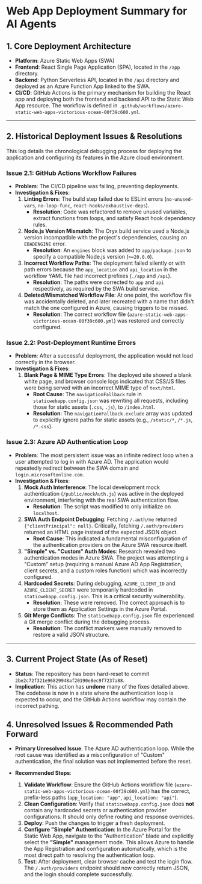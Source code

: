# Web App Deployment Summary for AI Agents

## 1. Core Deployment Architecture

- **Platform**: Azure Static Web Apps (SWA)
- **Frontend**: React Single Page Application (SPA), located in the `/app` directory.
- **Backend**: Python Serverless API, located in the `/api` directory and deployed as an Azure Function App linked to the SWA.
- **CI/CD**: GitHub Actions is the primary mechanism for building the React app and deploying both the frontend and backend API to the Static Web App resource. The workflow is defined in `.github/workflows/azure-static-web-apps-victorious-ocean-00f39c600.yml`.

---

## 2. Historical Deployment Issues & Resolutions

This log details the chronological debugging process for deploying the application and configuring its features in the Azure cloud environment.

### Issue 2.1: GitHub Actions Workflow Failures
- **Problem**: The CI/CD pipeline was failing, preventing deployments.
- **Investigation & Fixes**:
    1.  **Linting Errors**: The build step failed due to ESLint errors (`no-unused-vars`, `no-loop-func`, `react-hooks/exhaustive-deps`).
        - **Resolution**: Code was refactored to remove unused variables, extract functions from loops, and satisfy React hook dependency rules.
    2.  **Node.js Version Mismatch**: The Oryx build service used a Node.js version incompatible with the project's dependencies, causing an `EBADENGINE` error.
        - **Resolution**: An `engines` block was added to `app/package.json` to specify a compatible Node.js version (`>=20.0.0`).
    3.  **Incorrect Workflow Paths**: The deployment failed silently or with path errors because the `app_location` and `api_location` in the workflow YAML file had incorrect prefixes (`./app` and `/api`).
        - **Resolution**: The paths were corrected to `app` and `api` respectively, as required by the SWA build service.
    4.  **Deleted/Mismatched Workflow File**: At one point, the workflow file was accidentally deleted, and later recreated with a name that didn't match the one configured in Azure, causing triggers to be missed.
        - **Resolution**: The correct workflow file (`azure-static-web-apps-victorious-ocean-00f39c600.yml`) was restored and correctly configured.

### Issue 2.2: Post-Deployment Runtime Errors
- **Problem**: After a successful deployment, the application would not load correctly in the browser.
- **Investigation & Fixes**:
    1.  **Blank Page & MIME Type Errors**: The deployed site showed a blank white page, and browser console logs indicated that CSS/JS files were being served with an incorrect MIME type of `text/html`.
        - **Root Cause**: The `navigationFallback` rule in `staticwebapp.config.json` was rewriting all requests, including those for static assets (`.css`, `.js`), to `/index.html`.
        - **Resolution**: The `navigationFallback.exclude` array was updated to explicitly ignore paths for static assets (e.g., `/static/*`, `/*.js`, `/*.css`).

### Issue 2.3: Azure AD Authentication Loop
- **Problem**: The most persistent issue was an infinite redirect loop when a user attempted to log in with Azure AD. The application would repeatedly redirect between the SWA domain and `login.microsoftonline.com`.
- **Investigation & Fixes**:
    1.  **Mock Auth Interference**: The local development mock authentication (`/public/mockAuth.js`) was active in the deployed environment, interfering with the real SWA authentication flow.
        - **Resolution**: The script was modified to only initialize on `localhost`.
    2.  **SWA Auth Endpoint Debugging**: Fetching `/.auth/me` returned `{"clientPrincipal": null}`. Critically, fetching `/.auth/providers` returned an HTML page instead of the expected JSON object.
        - **Root Cause**: This indicated a fundamental misconfiguration of the authentication providers on the Azure SWA resource itself.
    3.  **"Simple" vs. "Custom" Auth Modes**: Research revealed two authentication modes in Azure SWA. The project was attempting a "Custom" setup (requiring a manual Azure AD App Registration, client secrets, and a custom roles function) which was incorrectly configured.
    4.  **Hardcoded Secrets**: During debugging, `AZURE_CLIENT_ID` and `AZURE_CLIENT_SECRET` were temporarily hardcoded in `staticwebapp.config.json`. This is a critical security vulnerability.
        - **Resolution**: These were removed. The correct approach is to store them as Application Settings in the Azure Portal.
    5.  **Git Merge Conflicts**: The `staticwebapp.config.json` file experienced a Git merge conflict during the debugging process.
        - **Resolution**: The conflict markers were manually removed to restore a valid JSON structure.

---

## 3. Current Project State (As of Reset)

- **Status**: The repository has been hard-reset to commit `2be2c72f321e96829948af20190e8ec9f7237a88`.
- **Implication**: This action has **undone** many of the fixes detailed above. The codebase is now in a state where the authentication loop is expected to occur, and the GitHub Actions workflow may contain the incorrect pathing.

## 4. Unresolved Issues & Recommended Path Forward

- **Primary Unresolved Issue**: The Azure AD authentication loop. While the root cause was identified as a misconfiguration of "Custom" authentication, the final solution was not implemented before the reset.

- **Recommended Steps**:
    1.  **Validate Workflow**: Ensure the GitHub Actions workflow file (`azure-static-web-apps-victorious-ocean-00f39c600.yml`) has the correct, prefix-less paths (`app_location: "app"`, `api_location: "api"`).
    2.  **Clean Configuration**: Verify that `staticwebapp.config.json` does **not** contain any hardcoded secrets or authentication provider configurations. It should only define routing and response overrides.
    3.  **Deploy**: Push the changes to trigger a fresh deployment.
    4.  **Configure "Simple" Authentication**: In the Azure Portal for the Static Web App, navigate to the "Authentication" blade and explicitly select the **"Simple"** management mode. This allows Azure to handle the App Registration and configuration automatically, which is the most direct path to resolving the authentication loop.
    5.  **Test**: After deployment, clear browser cache and test the login flow. The `/.auth/providers` endpoint should now correctly return JSON, and the login should complete successfully.
